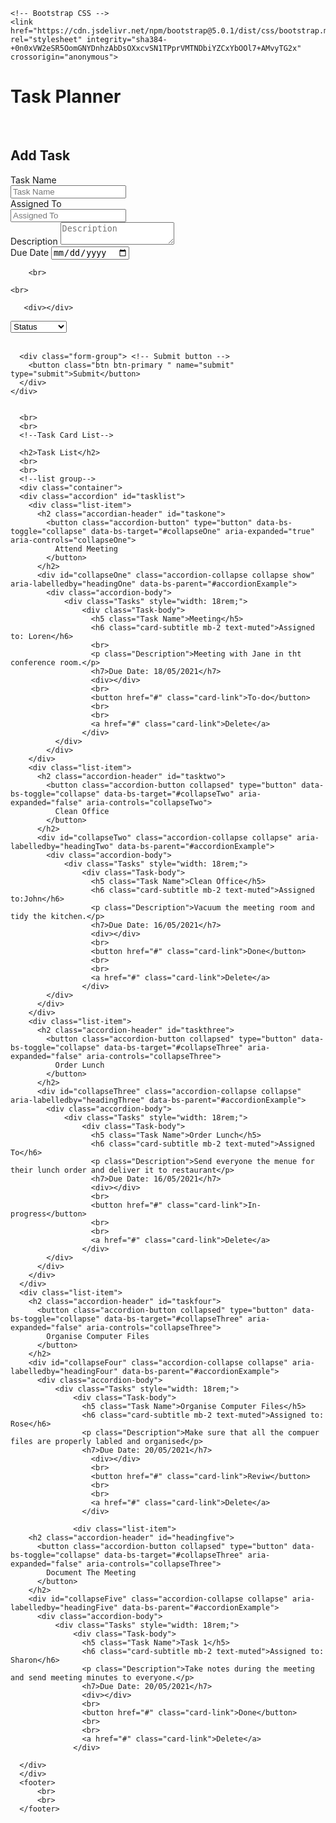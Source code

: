 <!DOCTYPE html>
<html lang="en">
  <head>
    <!-- Required meta tags -->
    <meta charset="utf-8">
    <meta name="viewport" content="width=device-width, initial-scale=1, shrink-to-fit=no">

    <!-- Bootstrap CSS -->
    <link href="https://cdn.jsdelivr.net/npm/bootstrap@5.0.1/dist/css/bootstrap.min.css" rel="stylesheet" integrity="sha384-+0n0xVW2eSR5OomGNYDnhzAbDsOXxcvSN1TPprVMTNDbiYZCxYbOOl7+AMvyTG2x" crossorigin="anonymous">
   <link href="style.css" rel="stylesheet" type="text/css">
    <title>Task Planner</title>
        <!-- Option 2: Separate Popper and Bootstrap JS -->
        <script src="https://cdn.jsdelivr.net/npm/@popperjs/core@2.9.2/dist/umd/popper.min.js" integrity="sha384-IQsoLXl5PILFhosVNubq5LC7Qb9DXgDA9i+tQ8Zj3iwWAwPtgFTxbJ8NT4GN1R8p" crossorigin="anonymous"></script>
        <script src="https://cdn.jsdelivr.net/npm/bootstrap@5.0.1/dist/js/bootstrap.min.js" integrity="sha384-Atwg2Pkwv9vp0ygtn1JAojH0nYbwNJLPhwyoVbhoPwBhjQPR5VtM2+xf0Uwh9KtT" crossorigin="anonymous"></script>
  </head>


  <body>
    <h1>Task Planner</h1>
  <div></div> 
  <div></div>
  <br>
  <h2>Add Task</h2>
  <div class="container">
<form id="newtask">
    <div class="row">
        <label type="text">Task Name</label>
        <div class="col-md-6">
          <input type="text" class="form-control" placeholder="Task Name" aria-label="Task Name" id="taskname">
          <div>
          </div>
          <div class="row">
            <label type="text">Assigned To</label>
            <div>
            <input type="text" class="form-control" placeholder="Assigned To">
          </div>
        </div>
        </div>
        <div class="row">
            <div class="col-md-6">
            <label type="text">Description</label>
          <textarea type="text" class="form-control" placeholder="Description" aria-label="Description"></textarea>
        </div>
        </div>
    </div>
<!-- Date input -->
        <div class="form-group"> 
          <label class="control-label" for="date">Due Date</label>
          <input class="form-control" id="duedate" name="Due Date" placeholder="MM/DD/YYY" type="date"/>
        </div>
    </form>

        <br>
       
    <br>
 
       <div></div>
  <select class="Status Select" aria-label="Status">
        <option selected>Status</option>
        <option value="1">To-do</option>
        <option value="2">In-progress</option>
        <option value="3">Review</option>
        <option value="4">Done</option>
      </select>
  
<br>
<br>

      <div class="form-group"> <!-- Submit button -->
        <button class="btn btn-primary " name="submit" type="submit">Submit</button>
      </div>
    </div>

      
      <br>
      <br>
      <!--Task Card List-->

      <h2>Task List</h2>
      <br>
      <br>
      <!--list group-->
      <div class="container">
      <div class="accordion" id="tasklist">
        <div class="list-item">
          <h2 class="accordian-header" id="taskone">
            <button class="accordion-button" type="button" data-bs-toggle="collapse" data-bs-target="#collapseOne" aria-expanded="true" aria-controls="collapseOne">
              Attend Meeting
            </button>
          </h2>
          <div id="collapseOne" class="accordion-collapse collapse show" aria-labelledby="headingOne" data-bs-parent="#accordionExample">
            <div class="accordion-body">
                <div class="Tasks" style="width: 18rem;">
                    <div class="Task-body">
                      <h5 class="Task Name">Meeting</h5>
                      <h6 class="card-subtitle mb-2 text-muted">Assigned to: Loren</h6>
                      <br>
                      <p class="Description">Meeting with Jane in tht conference room.</p>
                      <h7>Due Date: 18/05/2021</h7>
                      <div></div>
                      <br>
                      <button href="#" class="card-link">To-do</button>
                      <br>
                      <br>
                      <a href="#" class="card-link">Delete</a>
                    </div>
              </div>
            </div>
        </div>
        <div class="list-item">
          <h2 class="accordion-header" id="tasktwo">
            <button class="accordion-button collapsed" type="button" data-bs-toggle="collapse" data-bs-target="#collapseTwo" aria-expanded="false" aria-controls="collapseTwo">
              Clean Office
            </button>
          </h2>
          <div id="collapseTwo" class="accordion-collapse collapse" aria-labelledby="headingTwo" data-bs-parent="#accordionExample">
            <div class="accordion-body">
                <div class="Tasks" style="width: 18rem;">
                    <div class="Task-body">
                      <h5 class="Task Name">Clean Office</h5>
                      <h6 class="card-subtitle mb-2 text-muted">Assigned to:John</h6>
                      <p class="Description">Vacuum the meeting room and tidy the kitchen.</p>
                      <h7>Due Date: 16/05/2021</h7>
                      <div></div>
                      <br>
                      <button href="#" class="card-link">Done</button>
                      <br>
                      <br>
                      <a href="#" class="card-link">Delete</a>
                    </div>
            </div>
          </div>
        </div>
        <div class="list-item">
          <h2 class="accordion-header" id="taskthree">
            <button class="accordion-button collapsed" type="button" data-bs-toggle="collapse" data-bs-target="#collapseThree" aria-expanded="false" aria-controls="collapseThree">
              Order Lunch
            </button>
          </h2>
          <div id="collapseThree" class="accordion-collapse collapse" aria-labelledby="headingThree" data-bs-parent="#accordionExample">
            <div class="accordion-body">
                <div class="Tasks" style="width: 18rem;">
                    <div class="Task-body">
                      <h5 class="Task Name">Order Lunch</h5>
                      <h6 class="card-subtitle mb-2 text-muted">Assigned To</h6>
                      <p class="Description">Send everyone the menue for their lunch order and deliver it to restaurant</p>
                      <h7>Due Date: 16/05/2021</h7>
                      <div></div>
                      <br>
                      <button href="#" class="card-link">In-progress</button>
                      <br>
                      <br>
                      <a href="#" class="card-link">Delete</a>
                    </div>
            </div>
          </div>
        </div>
      </div>
      <div class="list-item">
        <h2 class="accordion-header" id="taskfour">
          <button class="accordion-button collapsed" type="button" data-bs-toggle="collapse" data-bs-target="#collapseThree" aria-expanded="false" aria-controls="collapseThree">
            Organise Computer Files
          </button>
        </h2>
        <div id="collapseFour" class="accordion-collapse collapse" aria-labelledby="headingFour" data-bs-parent="#accordionExample">
          <div class="accordion-body">
              <div class="Tasks" style="width: 18rem;">
                  <div class="Task-body">
                    <h5 class="Task Name">Organise Computer Files</h5>
                    <h6 class="card-subtitle mb-2 text-muted">Assigned to: Rose</h6>
                    <p class="Description">Make sure that all the compuer files are properly labled and organised</p>
                    <h7>Due Date: 20/05/2021</h7>
                      <div></div>
                      <br>
                      <button href="#" class="card-link">Reviw</button>
                      <br>
                      <br>
                      <a href="#" class="card-link">Delete</a>
                    </div>

                  <div class="list-item">
        <h2 class="accordion-header" id="headingfive">
          <button class="accordion-button collapsed" type="button" data-bs-toggle="collapse" data-bs-target="#collapseThree" aria-expanded="false" aria-controls="collapseThree">
            Document The Meeting
          </button>
        </h2>
        <div id="collapseFive" class="accordion-collapse collapse" aria-labelledby="headingFive" data-bs-parent="#accordionExample">
          <div class="accordion-body">
              <div class="Tasks" style="width: 18rem;">
                  <div class="Task-body">
                    <h5 class="Task Name">Task 1</h5>
                    <h6 class="card-subtitle mb-2 text-muted">Assigned to: Sharon</h6>
                    <p class="Description">Take notes during the meeting and send meeting minutes to everyone.</p>
                    <h7>Due Date: 20/05/2021</h7>
                    <div></div>
                    <br>
                    <button href="#" class="card-link">Done</button>
                    <br>
                    <br>
                    <a href="#" class="card-link">Delete</a>
                  </div>
  
      </div>
      </div>
      <footer>
          <br>
          <br>
      </footer>
  </body>
</html>

